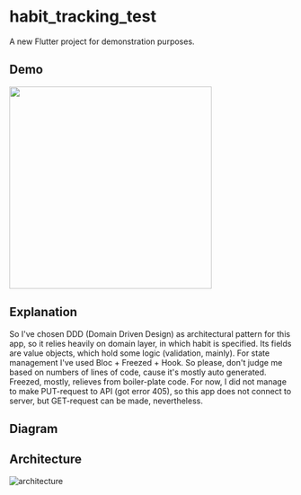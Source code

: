 # habit_tracking_test

A new Flutter project for demonstration purposes.

## Demo
<img src="https://github.com/ivatar39/habit_tracking_test/blob/main/Screenrecorder-2021-05-17-13-46-53-970.gif" width="360">

## Explanation
So I've chosen DDD (Domain Driven Design) as architectural pattern for this app, so it relies heavily on domain layer, 
in which habit is specified. Its fields are value objects, which hold some logic (validation, mainly). 
For state management I've used Bloc + Freezed + Hook. So please, don't judge me based on numbers of lines of code, cause it's
mostly auto generated. Freezed, mostly, relieves from boiler-plate code.
For now, I did not manage to make PUT-request to API (got error 405), so this app does not connect to server, 
but GET-request can be made, nevertheless.

## Diagram
## Architecture
![architecture](https://resocoder.com/wp-content/uploads/2020/03/DDD-Flutter-Diagram-v3.svg)
